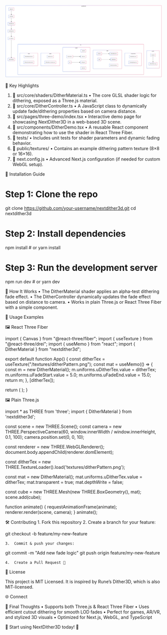 
![NextDither3D Diagram](public/images/diagram.png)

📝 Key Highlights
1. 📂 src/core/shaders/DitherMaterial.ts
• The core GLSL shader logic for dithering, exposed as a Three.js material.
2. 📂 src/core/DitherController.ts
• A JavaScript class to dynamically update fade/dithering properties based on camera distance.
3. 📂 src/pages/three-demo/index.tsx
• Interactive demo page for showcasing NextDither3D in a web-based 3D scene.
4. 📂 src/components/DitherDemo.tsx
• A reusable React component demonstrating how to use the shader in React Three Fiber.
5. 📂 tests/
• Includes unit tests for shader parameters and dynamic fading behavior.
6. 📂 public/textures/
• Contains an example dithering pattern texture (8×8 or 16×16).
7. 📄 next.config.js
• Advanced Next.js configuration (if needed for custom WebGL setup).

🚀 Installation Guide

# Step 1: Clone the repo
git clone https://github.com/your-username/nextdither3d.git
cd nextdither3d

# Step 2: Install dependencies
npm install  # or yarn install

# Step 3: Run the development server
npm run dev  # or yarn dev

📌 How It Works
	•	The DitherMaterial shader applies an alpha-test dithering fade effect.
	•	The DitherController dynamically updates the fade effect based on distance to camera.
	•	Works in plain Three.js or React Three Fiber with a simple <mesh> component.

📘 Usage Examples

🖼️ React Three Fiber

import { Canvas } from "@react-three/fiber";
import { useTexture } from "@react-three/drei";
import { useMemo } from "react";
import { DitherMaterial } from "nextdither3d";

export default function App() {
  const ditherTex = useTexture("/textures/ditherPattern.png");
  const mat = useMemo(() => {
    const m = new DitherMaterial();
    m.uniforms.uDitherTex.value = ditherTex;
    m.uniforms.uFadeStart.value = 5.0;
    m.uniforms.uFadeEnd.value = 15.0;
    return m;
  }, [ditherTex]);

  return (
    <Canvas>
      <mesh>
        <boxGeometry />
        <primitive attach="material" object={mat} />
      </mesh>
    </Canvas>
  );
}

🖼️ Plain Three.js

import * as THREE from 'three';
import { DitherMaterial } from 'nextdither3d';

const scene = new THREE.Scene();
const camera = new THREE.PerspectiveCamera(60, window.innerWidth / window.innerHeight, 0.1, 100);
camera.position.set(0, 0, 10);

const renderer = new THREE.WebGLRenderer();
document.body.appendChild(renderer.domElement);

const ditherTex = new THREE.TextureLoader().load('textures/ditherPattern.png');

const mat = new DitherMaterial();
mat.uniforms.uDitherTex.value = ditherTex;
mat.transparent = true;
mat.depthWrite = false;

const cube = new THREE.Mesh(new THREE.BoxGeometry(), mat);
scene.add(cube);

function animate() {
  requestAnimationFrame(animate);
  renderer.render(scene, camera);
}
animate();

🛠️ Contributing
	1.	Fork this repository
	2.	Create a branch for your feature:

git checkout -b feature/my-new-feature


	3.	Commit & push your changes:

git commit -m "Add new fade logic"
git push origin feature/my-new-feature


	4.	Create a Pull Request 🎉

📜 License

This project is MIT Licensed. It is inspired by Rune’s Dither3D, which is also MIT-licensed.

🌐 Connect

<div>


</div>


📌 Final Thoughts
	•	Supports both Three.js & React Three Fiber
	•	Uses efficient cutout dithering for smooth LOD fades
	•	Perfect for games, AR/VR, and stylized 3D visuals
	•	Optimized for Next.js, WebGL, and TypeScript

🚀 Start using NextDither3D today! 🚀
